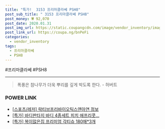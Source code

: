 ```yaml
--- 
title: "특가!  3153 프리마클라쎄 PSH8" 
post_sub_title: " 3153 프리마클라쎄 PSH8" 
post_money: ₩ 92,070 
post_date: 2020.01.31 
post_img_url: https://static.coupangcdn.com/image/vendor_inventory/images/2019/01/29/11/2/15bb0402-97eb-471f-b033-f998ce7d42ee.jpg 
post_link_url: https://coupa.ng/bnPeFi 
categories: 
  - vendor_inventory 
tags: 
  - 프리마클라쎄 
  - PSH8 
--- 
```

  #프리마클라쎄 #PSH8 
<hr> 

> 폭풍은 참나무가 더욱 뿌리를 깊게 박도록 한다. - 허버트 


### POWER LINK

* <a href="https://blog.naver.com/fasyy4321/221760601580" target="_blank"> [스포츠/레저] 락티브프리바이오틱스앤아연 정보 </a>
* <a href="https://blog.naver.com/santokki14/221792268088" target="_blank">[특가] 바디판타지 바디 4종세트 피치 애프리콧...</a>
* <a href="https://blog.naver.com/an0733/221788419859" target="_blank">[특가] 복이많은집 프리미엄 각티슈 180매*3개</a>
